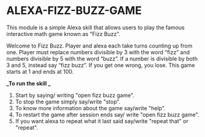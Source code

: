 # ALEXA-FIZZ-BUZZ-GAME

This module is a simple Alexa skill that allows users to play the famous interactive math game known as "Fizz Buzz".

Welcome to Fizz Buzz. Player and alexa each take turns counting up from one. Player must replace numbers divisible by 3 with the word “fizz” and numbers divisible by 5 with the word “buzz”. If a number is divisible by both 3 and 5,  instead say “fizz buzz”. If you get one wrong, you lose. This game starts at 1 and ends at 100. 


**_To run the skill _**

1. Start by saying/ writing "open fizz buzz game".
2. To stop the game simply say/write "stop".
3. To know more information about the game say/write "help".
4. To restart the game after session ends say/ write "open fizz buzz game".
5. If you want alexa to repeat what it last said say/write "repeat that" or "repeat".
